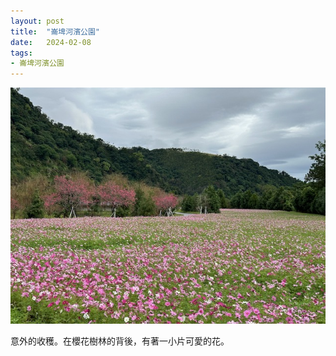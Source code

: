 ```yaml
---
layout: post
title:  "崙埤河濱公園"
date:   2024-02-08
tags:
- 崙埤河濱公園
---
```

![崙埤河濱公園](/media/2024-02-08-LunPi-Riverside-Park.jpeg)

意外的收穫。在櫻花樹林的背後，有著一小片可愛的花。